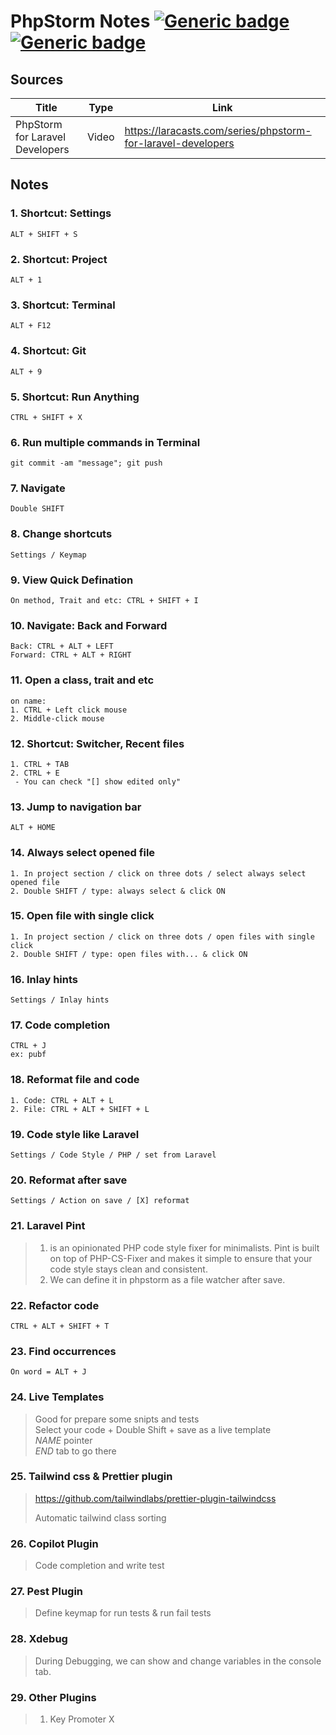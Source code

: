 # PhpStorm Notes [![Generic badge](https://img.shields.io/badge/Sources-1-<COLOR>.svg)]()            [![Generic badge](https://img.shields.io/badge/Notes-29-<COLOR>.svg)]()
## Sources ##
Title  | Type | Link
------------- | ------------- | -------------
PhpStorm for Laravel Developers  | Video | https://laracasts.com/series/phpstorm-for-laravel-developers
## Notes ##
### 1. Shortcut: Settings ###
```
ALT + SHIFT + S
```
### 2. Shortcut: Project ###
```
ALT + 1
```
### 3. Shortcut: Terminal ###
```
ALT + F12
```
### 4. Shortcut: Git ###
```
ALT + 9
```
### 5. Shortcut: Run Anything ###
```
CTRL + SHIFT + X
```
### 6. Run multiple commands in Terminal  ###
```
git commit -am "message"; git push
```
### 7. Navigate ###
```
Double SHIFT
```
### 8. Change shortcuts ###
```
Settings / Keymap
```
### 9. View Quick Defination ###
```
On method, Trait and etc: CTRL + SHIFT + I
```
### 10. Navigate: Back and Forward ###
```
Back: CTRL + ALT + LEFT
Forward: CTRL + ALT + RIGHT
```
### 11. Open a class, trait and etc ###
```
on name: 
1. CTRL + Left click mouse
2. Middle-click mouse
```
### 12. Shortcut: Switcher, Recent files ###
```
1. CTRL + TAB
2. CTRL + E
 - You can check "[] show edited only"
``` 
### 13. Jump to navigation bar ###
```
ALT + HOME
```
### 14. Always select opened file  ###
```
1. In project section / click on three dots / select always select opened file
2. Double SHIFT / type: always select & click ON
```
### 15. Open file with single click ###
```
1. In project section / click on three dots / open files with single click
2. Double SHIFT / type: open files with... & click ON
```
### 16. Inlay hints ###
```
Settings / Inlay hints
```
### 17. Code completion ###
```
CTRL + J
ex: pubf
```
### 18. Reformat file and code ###
```
1. Code: CTRL + ALT + L
2. File: CTRL + ALT + SHIFT + L
```
### 19. Code style like Laravel ###
```
Settings / Code Style / PHP / set from Laravel
```
### 20. Reformat after save ###
```
Settings / Action on save / [X] reformat
```
### 21. Laravel Pint ###
> 1. is an opinionated PHP code style fixer for minimalists. Pint is built on top of PHP-CS-Fixer and makes it simple to ensure that your code style stays clean and consistent.
> 2. We can define it in phpstorm as a file watcher after save.
### 22. Refactor code ###
```
CTRL + ALT + SHIFT + T
```
### 23. Find occurrences ###
```
On word = ALT + J
```
### 24. Live Templates ###
> Good for prepare some snipts and tests <br>
> Select your code + Double Shift + save as a live template <br>
> $NAME$ pointer <br>
> $END$ tab to go there
### 25. Tailwind css & Prettier plugin  ###
> https://github.com/tailwindlabs/prettier-plugin-tailwindcss
> 
> Automatic tailwind class sorting
### 26. Copilot Plugin ###
> Code completion and write test
### 27. Pest Plugin ###
> Define keymap for run tests & run fail tests
### 28. Xdebug ###
> During Debugging, we can show and change variables in the console tab.
### 29. Other Plugins ###
> 1. Key Promoter X